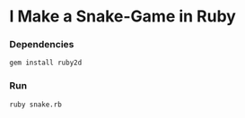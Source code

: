 # I Make a Snake-Game in Ruby

### Dependencies  
```bash
gem install ruby2d
```

### Run
```bash
ruby snake.rb
```
